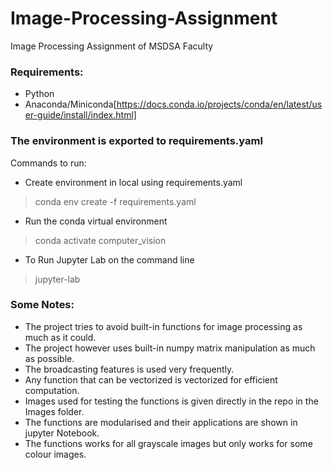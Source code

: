 # Image-Processing-Assignment
Image Processing Assignment of MSDSA Faculty

### Requirements:
- Python
- Anaconda/Miniconda[https://docs.conda.io/projects/conda/en/latest/user-guide/install/index.html]

### The environment is exported to requirements.yaml
Commands to run:
- Create environment in local using requirements.yaml
>conda env create -f requirements.yaml
- Run the conda virtual environment
>conda activate computer_vision
- To Run Jupyter Lab on the command line
>jupyter-lab

### Some Notes:
- The project tries to avoid built-in functions for image processing as much as it could.
- The project however uses built-in numpy matrix manipulation as much as possible.
- The broadcasting features is used very frequently.
- Any function that can be vectorized is vectorized for efficient computation.
- Images used for testing the functions is given directly in the repo in the Images folder.
- The functions are modularised and their applications are shown in jupyter Notebook.
- The functions works for all grayscale images but only works for some colour images.
